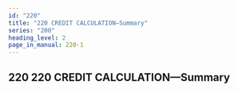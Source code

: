 ```yaml
---
id: "220"
title: "220 CREDIT CALCULATION—Summary"
series: "200"
heading_level: 2
page_in_manual: 220-1
---
```


## 220 220 CREDIT CALCULATION—Summary